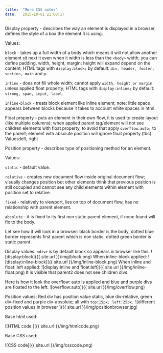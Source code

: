 ```yaml
---
title:  "More CSS notes"
date:   2015-10-01 21:00:17
---
```

Display property - describes the way an element is displayed in a browser, defines the style of a box the element it is using.

Values:

```block``` - takes up a full width of a body which means it will not allow another element sit next it even when it width is less than the ```<body>``` width; you can define padding, width, height, margin; height will expand depend on the content;
HTML tags with ```display:block;``` by default: ```div, header, footer, section, main``` and ```p```.

```inline``` - does not fill whole width; cannot apply ```width, height or margin``` unless applied float property;
HTML tags with ```display:inline;``` by default: ```strong, span, input, label```.

```inline-block``` - treats block element like inline element; note: little space appears between blocks because it takes to account white spaces in html.

Float property - puts an element in their own flow, it is used to create layout (like multiple columns); when applied parent tag/element will not see children elements with float property, to avoid that apply ```overflow:auto;``` to the parent; element with absolute position will ignore float property (tbc).
Values:left, right

Position property - describes type of positioning method for an element.

Values:

```static``` - default value.

```relative``` - creates new document flow inside original document flow; visually changes position but other elements think that previous position is still occupied and cannot see any child elements within element with position set to relative.

```fixed``` - relatively to viewport, lies on top of document flow, has no relationship with parent element.

```absolute``` - it is fixed to its first non static parent element, if none found will fix to the body.

Let see how it will look in a browser: black border is the body, dotted blue border represents first parent which is non static, dotted green border is static parent.

Display values:
```<div>``` is by default block so appears in browser like this:
![display:block]({{ site.url }}/img/block.png)
When inline-block applied:
![display:inline-block]({{ site.url }}/img/inline-block.png)
When inline  and float: left applied:
![display:inline and float:left]({{ site.url }}/img/inline-float.png)
It is visible that parent2 does not see children divs.

Here is how it look the overflow: auto is applied and blue and purple divs are floated to the left:
![overflow:auto]({{ site.url }}/img/overflow.png)

Position values: Red div has position value static, blue div-relative, green div-fixed and  purple div-absolute; all with ```top:15px; left:25px;```
![different position values in browser ]({{ site.url }}/img/positionbrowser.jpg)

Base html used:

![HTML code ]({{ site.url }}/img/htmlcode.png)

Base CSS used:

![CSS code]({{ site.url }}/img/csscode.png)
